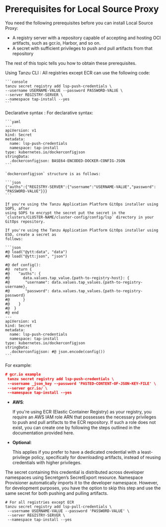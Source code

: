 # Prerequisites for Local Source Proxy

You need the following prerequisites before you can install Local Source Proxy:

- A registry server with a repository capable of accepting and hosting OCI artifacts, such as gcr.io,
  Harbor, and so on.
  <!-- gcr.io is named Artifact Registry now, it seems. Should we say that instead? -->
- A secret with sufficient privileges to push and pull artifacts from that repository

The rest of this topic tells you how to obtain these prerequisites.

Using Tanzu CLI
: All registries except ECR can use the following code:

    ```console
    tanzu secret registry add lsp-push-credentials \
    --username USERNAME-VALUE --password PASSWORD-VALUE \
    --server REGISTRY-SERVER \
    --namespace tap-install --yes
    ```

Declarative syntax
: For declarative syntax:

    ```yaml
    ---
    apiVersion: v1
    kind: Secret
    metadata:
      name: lsp-push-credentials
      namespace: tap-install
    type: kubernetes.io/dockerconfigjson
    stringData:
      .dockerconfigjson: BASE64-ENCODED-DOCKER-CONFIG-JSON
    ```

    `dockerconfigjson` structure is as follows:

    ```json
    {"auths":{"REGISTRY-SERVER":{"username":"USERNAME-VALUE","password": "PASSWORD-VALUE"}}}
    ```

    If you're using the Tanzu Application Platform GitOps installer using SOPS, after
    using SOPS to encrypt the secret put the secret in the
    `clusters/CLUSTER-NAME/cluster-config/config/lsp` directory in your GitOps repository.

    If you're using the Tanzu Application Platform GitOps installer using ESO, create a secret as
    follows:

    ```json
    #@ load("@ytt:data", "data")
    #@ load("@ytt:json", "json")

    #@ def config():
    #@  return {
    #@    "auths": {
    #@      data.values.tap_value.{path-to-registry-host}: {
    #@       "username": data.values.tap_values.{path-to-registry-username},
    #@       "password": data.values.tap_values.{path-to-registry-password}
    #@      }
    #@    }
    #@  }
    #@ end
    ---
    apiVersion: v1
    kind: Secret
    metadata:
      name: lsp-push-credentials
      namespace: tap-install
    type: kubernetes.io/dockerconfigjson
    stringData:
      .dockerconfigjson: #@ json.encode(config())
    ```

For example:

```json
# gcr.io example
 tanzu secret registry add lsp-push-credentials \
 --username _json_key --password 'PASTED-CONTENT-OF-JSON-KEY-FILE' \
 --server gcr.io/ \
 --namespace tap-install --yes
```
<!-- gcr.io is named Artifact Registry now, it seems. Should we say that instead? -->

- **AWS**:

  If you're using ECR (Elastic Container Registry) as your registry, you require an
  AWS IAM role ARN that possesses the necessary privileges to push and pull artifacts to the ECR
  repository. If such a role does not exist, you can create one by following the steps outlined in
  the documentation provided here.

- **Optional**:

  This applies if you prefer to have a dedicated credential with a least-privilege policy,
  specifically for downloading artifacts, instead of reusing credentials with higher privileges.

The secret containing this credential is distributed across developer namespaces using Secretgen’s
SecretExport resource. Namespace Provisioner automatically imports it to the developer namespace.
However, for development purposes, you have the option to skip this step and use the same secret
for both pushing and pulling artifacts.

```console
# For all registries except ECR
tanzu secret registry add lsp-pull-credentials \
 --username USERNAME-VALUE --password 'PASSWORD-VALUE' \
 --server REGISTRY-SERVER \
 --namespace tap-install --yes
```
<!-- How do we introduce this code? What does it do? Is it mandatory? -->